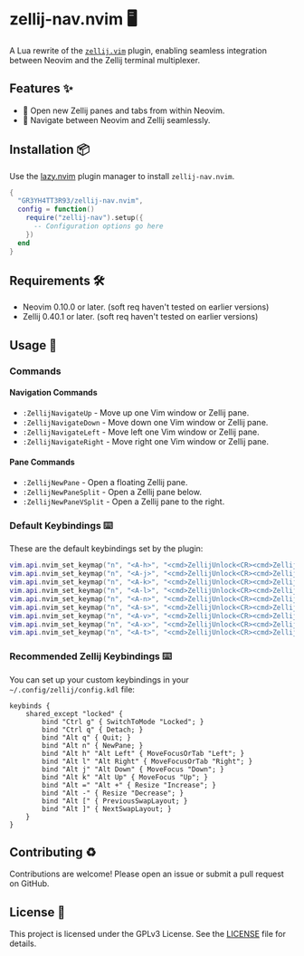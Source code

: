 # zellij-nav.nvim 🖥️

A Lua rewrite of the [`zellij.vim`](https://github.com/fresh2dev/zellij.vim) plugin, enabling seamless integration between Neovim and the Zellij terminal multiplexer.

## Features ✨

- 📂 Open new Zellij panes and tabs from within Neovim.
- 🔄 Navigate between Neovim and Zellij seamlessly.

## Installation 📦

Use the [lazy.nvim](https://github.com/folke/lazy.nvim) plugin manager to install `zellij-nav.nvim`.

```lua
{
  "GR3YH4TT3R93/zellij-nav.nvim",
  config = function()
    require("zellij-nav").setup({
      -- Configuration options go here
    })
  end
}
```

## Requirements 🛠️

- Neovim 0.10.0 or later. (soft req haven't tested on earlier versions)
- Zellij 0.40.1 or later. (soft req haven't tested on earlier versions)

## Usage 🚀

### Commands

#### Navigation Commands

- `:ZellijNavigateUp` - Move up one Vim window or Zellij pane.
- `:ZellijNavigateDown` - Move down one Vim window or Zellij pane.
- `:ZellijNavigateLeft` - Move left one Vim window or Zellij pane.
- `:ZellijNavigateRight` - Move right one Vim window or Zellij pane.

#### Pane Commands

- `:ZellijNewPane` - Open a floating Zellij pane.
- `:ZellijNewPaneSplit` - Open a Zellij pane below.
- `:ZellijNewPaneVSplit` - Open a Zellij pane to the right.

### Default Keybindings ⌨️

These are the default keybindings set by the plugin:

```lua
vim.api.nvim_set_keymap("n", "<A-h>", "<cmd>ZellijUnlock<CR><cmd>ZellijNavigateLeft<CR>", { silent = true })
vim.api.nvim_set_keymap("n", "<A-j>", "<cmd>ZellijUnlock<CR><cmd>ZellijNavigateDown<CR>", { silent = true })
vim.api.nvim_set_keymap("n", "<A-k>", "<cmd>ZellijUnlock<CR><cmd>ZellijNavigateUp<CR>", { silent = true })
vim.api.nvim_set_keymap("n", "<A-l>", "<cmd>ZellijUnlock<CR><cmd>ZellijNavigateRight<CR>", { silent = true })
vim.api.nvim_set_keymap("n", "<A-n>", "<cmd>ZellijUnlock<CR><cmd>ZellijNewPane<CR>", { silent = true })
vim.api.nvim_set_keymap("n", "<A-s>", "<cmd>ZellijUnlock<CR><cmd>ZellijNewPaneSplit<CR>", { silent = true })
vim.api.nvim_set_keymap("n", "<A-v>", "<cmd>ZellijUnlock<CR><cmd>ZellijNewPaneVSplit<CR>", { silent = true })
vim.api.nvim_set_keymap("n", "<A-x>", "<cmd>ZellijUnlock<CR><cmd>ZellijClosePane<CR>", { silent = true })
vim.api.nvim_set_keymap("n", "<A-t>", "<cmd>ZellijUnlock<CR><cmd>ZellijNewTab<CR>", { silent = true })
```

### Recommended Zellij Keybindings ⌨️

You can set up your custom keybindings in your `~/.config/zellij/config.kdl` file:

```kdl
keybinds {
    shared_except "locked" {
        bind "Ctrl g" { SwitchToMode "Locked"; }
        bind "Ctrl q" { Detach; }
        bind "Alt q" { Quit; }
        bind "Alt n" { NewPane; }
        bind "Alt h" "Alt Left" { MoveFocusOrTab "Left"; }
        bind "Alt l" "Alt Right" { MoveFocusOrTab "Right"; }
        bind "Alt j" "Alt Down" { MoveFocus "Down"; }
        bind "Alt k" "Alt Up" { MoveFocus "Up"; }
        bind "Alt =" "Alt +" { Resize "Increase"; }
        bind "Alt -" { Resize "Decrease"; }
        bind "Alt [" { PreviousSwapLayout; }
        bind "Alt ]" { NextSwapLayout; }
    }
}
```

## Contributing ♻️

Contributions are welcome! Please open an issue or submit a pull request on GitHub.

## License 📜

This project is licensed under the GPLv3 License. See the [LICENSE](LICENSE) file for details.
